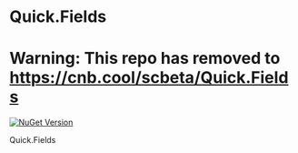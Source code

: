 # Quick.Fields
# Warning: This repo has removed to https://cnb.cool/scbeta/Quick.Fields
[![NuGet Version](http://img.shields.io/nuget/v/Quick.Fields.svg?style=flat)](https://www.nuget.org/packages/Quick.Fields/)

Quick.Fields
